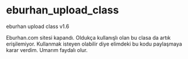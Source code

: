eburhan_upload_class
====================

eburhan upload class v1.6

Eburhan.com  sitesi kapandı. Oldukça kullanışlı olan bu clasa da artık erişilemiyor. Kullanmak isteyen olabilir diye elimdeki bu kodu paylaşmaya karar verdim. Umarım faydalı olur.